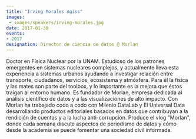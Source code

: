 ```yaml
---
title: "Irving Morales Agiss"
images:
 - images/speakers/irving-morales.jpg
date: 2017-01-30
events: 
- 2017
designation: Director de ciencia de datos @ Morlan
---
```


Doctor en Física Nuclear por la UNAM. Estudioso de los patrones emergentes en sistemas nucleares complejos, y actualmente lleva esta experiencia a sistemas urbanos ayudando a investigar relación entre transporte, ciudadanos, servicios, ecosistema y atmósfera. Para él la física y las mates son parte del toolbox, y lo importante es la mejora que éstos traigan al entorno humano. Es fundador de Morlan, empresa dedicada al análisis científico de datos y a las visualizaciones de alto impacto. Con Morlan ha trabajado codo a codo con Milenio DataLab y El Universal Data desarrollando productos editoriales basados en datos que contribuyan a la rendición de cuentas y a la lucha anti-corrupción. Produce el vlog "Morlan", donde cada semana discute aspectos de periodismo de datos y cómo desde la academia se puede fomentar una sociedad civil informada.